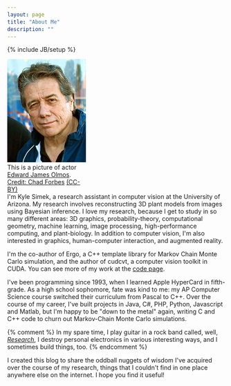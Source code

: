 ```yaml
---
layout: page
title: "About Me"
description: ""
---
```

{% include JB/setup %}

<div class='context-img' style='width:184px'>
<img src='/img/ejo.jpg' />
<div class='caption'>This is a picture of actor <a href="http://www.imdb.com/name/nm0001579/">Edward James Olmos</a>.
<div class='credit'><a href="http://www.flickr.com/people/forbzez/">Credit: Chad Forbes</a> <a href="http://creativecommons.org/licenses/by/2.0/deed.en">(CC-BY)</a></div>
</div>
</div>
I'm Kyle Simek, a research assistant in computer vision at the University of Arizona.  My research involves reconstructing 3D plant models from images using Bayesian inference.  I love my research, because I get to study in so many different areas: 3D graphics, probability-theory, computational geometry, machine learning, image processing, high-performance computing, and plant-biology.  In addition to computer vision, I'm also interested in graphics, human-computer interaction, and augmented reality.  

I'm the co-author of Ergo, a C++ template library for Markov Chain Monte Carlo simulation, and the author of cudcvt, a computer vision toolkit in CUDA.  You can see more of my work at the [code page](/code.html).

I've been programming since 1993, when I learned Apple HyperCard in fifth-grade.  As a high school sophomore, fate was kind to me: my AP Computer Science course switched their curriculum from Pascal to C++.  Over the course of my career, I've built projects in Java, C#, PHP, Python, Javascript and Matlab, but I'm happy to be "down to the metal" again, writing C and C++ code to churn out Markov-Chain Monte Carlo simulations.

{% comment %}
In my spare time, I play guitar in a rock band called, well, <em><a href="http://www.facebook.com/pages/Research/155179121234225?sk=app_2405167945">Research</a></em>, I destroy personal electronics in various interesting ways, and I sometimes build things, too.
{% endcomment %}

I created this blog to share the oddball nuggets of wisdom I've acquired over the course of my research, things that I couldn't find in one place anywhere else on the internet.  I hope you find it useful!
